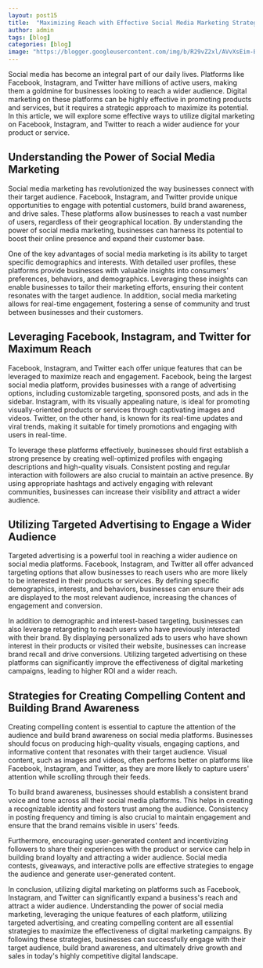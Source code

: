 ```yaml
---
layout: post15
title:  "Maximizing Reach with Effective Social Media Marketing Strategies"
author: admin
tags: [blog]
categories: [blog]
image: "https://blogger.googleusercontent.com/img/b/R29vZ2xl/AVvXsEim-BxgI7Wh7JTG7Z3TWgqwyaS29cRYVv28cLa5AICabv8PRRiaPww_iTxukZ3f2axXgKtjGZKLvDJZkV46BGNfeANEfyDsLqCHjw_jolq20PybObR33eLztzvqnylXSIT3bJLDMhMPTZNLKJPwkwul9r5UNTTHpQw9ajpcDqpBFMk9hPMIzWC__ith6jrv/s1600/20240425_095327.jpg"
---
```




<p>Social media has become an integral part of our daily lives. Platforms like Facebook, Instagram, and Twitter have millions of active users, making them a goldmine for businesses looking to reach a wider audience. Digital marketing on these platforms can be highly effective in promoting products and services, but it requires a strategic approach to maximize its potential. In this article, we will explore some effective ways to utilize digital marketing on Facebook, Instagram, and Twitter to reach a wider audience for your product or service.</p>
<h2>Understanding the Power of Social Media Marketing</h2>
<p>Social media marketing has revolutionized the way businesses connect with their target audience. Facebook, Instagram, and Twitter provide unique opportunities to engage with potential customers, build brand awareness, and drive sales. These platforms allow businesses to reach a vast number of users, regardless of their geographical location. By understanding the power of social media marketing, businesses can harness its potential to boost their online presence and expand their customer base.</p>
<p>One of the key advantages of social media marketing is its ability to target specific demographics and interests. With detailed user profiles, these platforms provide businesses with valuable insights into consumers' preferences, behaviors, and demographics. Leveraging these insights can enable businesses to tailor their marketing efforts, ensuring their content resonates with the target audience. In addition, social media marketing allows for real-time engagement, fostering a sense of community and trust between businesses and their customers.</p>
<h2>Leveraging Facebook, Instagram, and Twitter for Maximum Reach</h2>
<p>Facebook, Instagram, and Twitter each offer unique features that can be leveraged to maximize reach and engagement. Facebook, being the largest social media platform, provides businesses with a range of advertising options, including customizable targeting, sponsored posts, and ads in the sidebar. Instagram, with its visually appealing nature, is ideal for promoting visually-oriented products or services through captivating images and videos. Twitter, on the other hand, is known for its real-time updates and viral trends, making it suitable for timely promotions and engaging with users in real-time.</p>
<p>To leverage these platforms effectively, businesses should first establish a strong presence by creating well-optimized profiles with engaging descriptions and high-quality visuals. Consistent posting and regular interaction with followers are also crucial to maintain an active presence. By using appropriate hashtags and actively engaging with relevant communities, businesses can increase their visibility and attract a wider audience.</p>
<h2>Utilizing Targeted Advertising to Engage a Wider Audience</h2>
<p>Targeted advertising is a powerful tool in reaching a wider audience on social media platforms. Facebook, Instagram, and Twitter all offer advanced targeting options that allow businesses to reach users who are more likely to be interested in their products or services. By defining specific demographics, interests, and behaviors, businesses can ensure their ads are displayed to the most relevant audience, increasing the chances of engagement and conversion.</p>
<p>In addition to demographic and interest-based targeting, businesses can also leverage retargeting to reach users who have previously interacted with their brand. By displaying personalized ads to users who have shown interest in their products or visited their website, businesses can increase brand recall and drive conversions. Utilizing targeted advertising on these platforms can significantly improve the effectiveness of digital marketing campaigns, leading to higher ROI and a wider reach.</p>
<h2>Strategies for Creating Compelling Content and Building Brand Awareness</h2>
<p>Creating compelling content is essential to capture the attention of the audience and build brand awareness on social media platforms. Businesses should focus on producing high-quality visuals, engaging captions, and informative content that resonates with their target audience. Visual content, such as images and videos, often performs better on platforms like Facebook, Instagram, and Twitter, as they are more likely to capture users' attention while scrolling through their feeds.</p>
<p>To build brand awareness, businesses should establish a consistent brand voice and tone across all their social media platforms. This helps in creating a recognizable identity and fosters trust among the audience. Consistency in posting frequency and timing is also crucial to maintain engagement and ensure that the brand remains visible in users' feeds.</p>
<p>Furthermore, encouraging user-generated content and incentivizing followers to share their experiences with the product or service can help in building brand loyalty and attracting a wider audience. Social media contests, giveaways, and interactive polls are effective strategies to engage the audience and generate user-generated content.</p>
<p>In conclusion, utilizing digital marketing on platforms such as Facebook, Instagram, and Twitter can significantly expand a business's reach and attract a wider audience. Understanding the power of social media marketing, leveraging the unique features of each platform, utilizing targeted advertising, and creating compelling content are all essential strategies to maximize the effectiveness of digital marketing campaigns. By following these strategies, businesses can successfully engage with their target audience, build brand awareness, and ultimately drive growth and sales in today's highly competitive digital landscape.</p>

